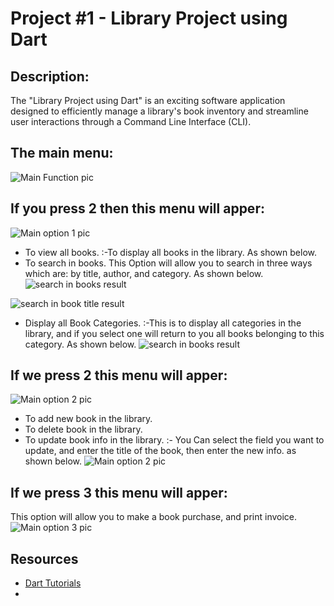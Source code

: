 # Project #1 - Library Project using Dart

## Description:

The "Library Project using Dart" is an exciting software application designed to efficiently manage a library's book inventory and streamline user interactions through a Command Line Interface (CLI). 

## The main menu:
![Main Function pic](../Project-dart-1/assest/Main.png)  


## If you press 2 then this menu will apper:
![Main option 1 pic](../Project-dart-1/assest/Main1.png)  


- To view all books. 
:-To display all books in the library. As shown below.
- To search in books.
This Option will allow you to search in three ways which are: by title, author, and category. As shown below.
![search in books result](../Project-dart-1/assest/searchOption.png)  

![search in book title result ](../Project-dart-1/assest/bookTitle.png)  

- Display all Book Categories.
:-This is to display all categories in the library, and if you select one will return to you all books belonging to this category. As shown below.
![search in books result](../Project-dart-1/assest/Categories.png)  


## If we press 2 this menu will apper:
![Main option 2 pic](../Project-dart-1/assest/Main2.png)  


- To add new book in the library.
- To delete book in the library.
- To update book info in the library. 
:- You Can select the field you want to update, and enter the title of the book, then enter the new info. as shown below.
![Main option 2 pic](../Project-dart-1/assest/updatebookinfo.png)  



## If we press 3 this menu will apper:
This option will allow you to make a book purchase, and print invoice.
![Main option 3 pic](../Project-dart-1/assest/purchase.png)  




## Resources

- [Dart Tutorials](https://dart.dev/tutorials)
- 